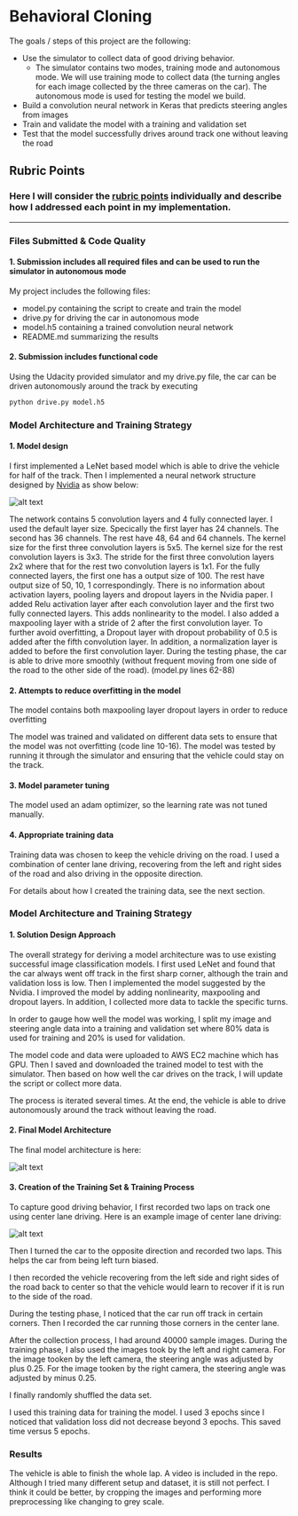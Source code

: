 # **Behavioral Cloning** 

The goals / steps of this project are the following:
* Use the simulator to collect data of good driving behavior.
	- The simulator contains two modes, training mode and autonomous mode. We will use training mode to collect data (the turning angles for each image collected by the three cameras on the car). The autonomous mode is used for testing the model we build. 
* Build a convolution neural network in Keras that predicts steering angles from images
* Train and validate the model with a training and validation set
* Test that the model successfully drives around track one without leaving the road


[//]: # (Image References)

[image1]: ./examples/Nvidia.png "Model Visualization"
[image2]: ./examples/Final_structure.png "Final model"
[image3]: ./examples/center.jpg "center Image"
[image4]: ./examples/placeholder_small.png "Recovery Image"
[image5]: ./examples/placeholder_small.png "Recovery Image"
[image6]: ./examples/placeholder_small.png "Normal Image"
[image7]: ./examples/placeholder_small.png "Flipped Image"

## Rubric Points
### Here I will consider the [rubric points](https://review.udacity.com/#!/rubrics/432/view) individually and describe how I addressed each point in my implementation.  

---
### Files Submitted & Code Quality

#### 1. Submission includes all required files and can be used to run the simulator in autonomous mode

My project includes the following files:
* model.py containing the script to create and train the model
* drive.py for driving the car in autonomous mode
* model.h5 containing a trained convolution neural network 
* README.md summarizing the results

#### 2. Submission includes functional code
Using the Udacity provided simulator and my drive.py file, the car can be driven autonomously around the track by executing 
```sh
python drive.py model.h5
```

### Model Architecture and Training Strategy

#### 1. Model design

I first implemented a LeNet based model which is able to drive the vehicle for half of the track. Then I implemented a neural network structure designed by [Nvidia](https://images.nvidia.com/content/tegra/automotive/images/2016/solutions/pdf/end-to-end-dl-using-px.pdf) as show below: 

![alt text][image1]

The network contains 5 convolution layers and 4 fully connected layer. I used the default layer size. Specically the first layer has 24 channels. The second has 36 channels. The rest have 48, 64 and 64 channels. The kernel size for the first three convolution layers is 5x5. The kernel size for the rest convolution layers is 3x3. The stride for the first three convolution layers 2x2 where that for the rest two convolution layers is 1x1. For the fully connected layers, the first one has a output size of 100. The rest have output size of 50, 10, 1 correspondingly. There is no information about activation layers, pooling layers and dropout layers in the Nvidia paper. I added Relu activation layer after each convolution layer and the first two fully connected layers. This adds nonlinearity to the model. I also added a maxpooling layer with a stride of 2 after the first convolution layer. To further avoid overfitting, a Dropout layer with dropout probability of 0.5 is added after the fifth convolution layer. In addition, a normalization layer is added to before the first convolution layer. During the testing phase, the car is able to drive more smoothly (without frequent moving from one side of the road to the other side of the road). 
(model.py lines 62-88)

#### 2. Attempts to reduce overfitting in the model

The model contains both maxpooling layer dropout layers in order to reduce overfitting 

The model was trained and validated on different data sets to ensure that the model was not overfitting (code line 10-16). The model was tested by running it through the simulator and ensuring that the vehicle could stay on the track.

#### 3. Model parameter tuning

The model used an adam optimizer, so the learning rate was not tuned manually.

#### 4. Appropriate training data

Training data was chosen to keep the vehicle driving on the road. I used a combination of center lane driving, recovering from the left and right sides of the road and also driving in the opposite direction. 

For details about how I created the training data, see the next section. 

### Model Architecture and Training Strategy

#### 1. Solution Design Approach

The overall strategy for deriving a model architecture was to use existing successful image classification models. I first used LeNet and found that the car always went off track in the first sharp corner, although the train and validation loss is low. Then I implemented the model suggested by the Nvidia. I improved the model by adding nonlinearity, maxpooling and dropout layers. In addition, I collected more data to tackle the specific turns. 

In order to gauge how well the model was working, I split my image and steering angle data into a training and validation set where 80% data is used for training and 20% is used for validation. 

The model code and data were uploaded to AWS EC2 machine which has GPU. Then I saved and downloaded the trained model to test with the simulator. Then based on how well the car drives on the track, I will update the script or collect more data. 

The process is iterated several times. At the end, the vehicle is able to drive autonomously around the track without leaving the road.

#### 2. Final Model Architecture

The final model architecture is here: 

![alt text][image2]


#### 3. Creation of the Training Set & Training Process

To capture good driving behavior, I first recorded two laps on track one using center lane driving. Here is an example image of center lane driving:

![alt text][image3]

Then I turned the car to the opposite direction and recorded two laps. This helps the car from being left turn biased. 

I then recorded the vehicle recovering from the left side and right sides of the road back to center so that the vehicle would learn to recover if it is run to the side of the road. 

During the testing phase, I noticed that the car run off track in certain corners. Then I recorded the car running those corners in the center lane. 

After the collection process, I had around 40000 sample images. During the training phase, I also used the images took by the left and right camera. For the image tooken by the left camera, the steering angle was adjusted by plus 0.25. For the image tooken by the right camera, the steering angle was adjusted by minus 0.25. 

I finally randomly shuffled the data set. 

I used this training data for training the model. I used 3 epochs since I noticed that validation loss did not decrease beyond 3 epochs. This saved time versus 5 epochs. 

### Results

The vehicle is able to finish the whole lap. A video is included in the repo. Although I tried many different setup and dataset, it is still not perfect. I think it could be better, by cropping the images and performing more preprocessing like changing to grey scale. 

